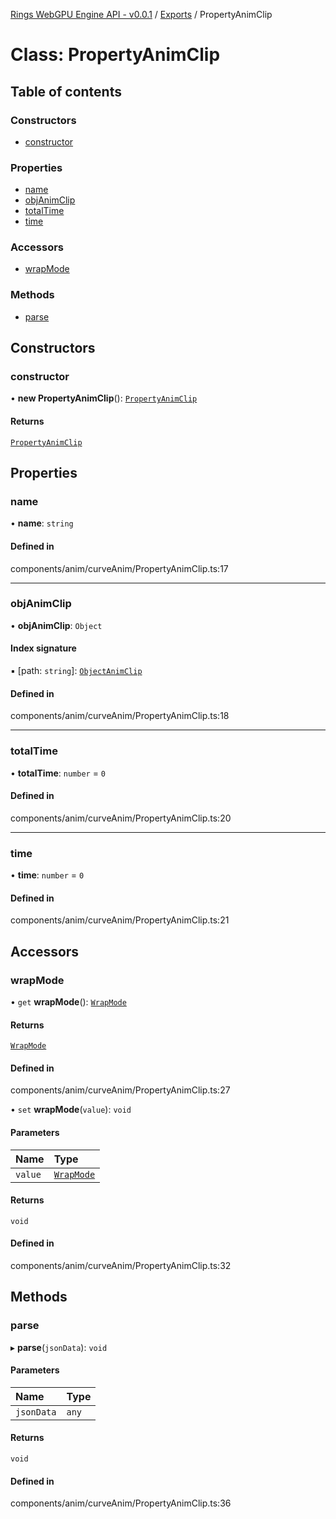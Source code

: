 [Rings WebGPU Engine API - v0.0.1](../README.md) / [Exports](../modules.md) / PropertyAnimClip

# Class: PropertyAnimClip

## Table of contents

### Constructors

- [constructor](PropertyAnimClip.md#constructor)

### Properties

- [name](PropertyAnimClip.md#name)
- [objAnimClip](PropertyAnimClip.md#objanimclip)
- [totalTime](PropertyAnimClip.md#totaltime)
- [time](PropertyAnimClip.md#time)

### Accessors

- [wrapMode](PropertyAnimClip.md#wrapmode)

### Methods

- [parse](PropertyAnimClip.md#parse)

## Constructors

### constructor

• **new PropertyAnimClip**(): [`PropertyAnimClip`](PropertyAnimClip.md)

#### Returns

[`PropertyAnimClip`](PropertyAnimClip.md)

## Properties

### name

• **name**: `string`

#### Defined in

components/anim/curveAnim/PropertyAnimClip.ts:17

___

### objAnimClip

• **objAnimClip**: `Object`

#### Index signature

▪ [path: `string`]: [`ObjectAnimClip`](ObjectAnimClip.md)

#### Defined in

components/anim/curveAnim/PropertyAnimClip.ts:18

___

### totalTime

• **totalTime**: `number` = `0`

#### Defined in

components/anim/curveAnim/PropertyAnimClip.ts:20

___

### time

• **time**: `number` = `0`

#### Defined in

components/anim/curveAnim/PropertyAnimClip.ts:21

## Accessors

### wrapMode

• `get` **wrapMode**(): [`WrapMode`](../enums/WrapMode.md)

#### Returns

[`WrapMode`](../enums/WrapMode.md)

#### Defined in

components/anim/curveAnim/PropertyAnimClip.ts:27

• `set` **wrapMode**(`value`): `void`

#### Parameters

| Name | Type |
| :------ | :------ |
| `value` | [`WrapMode`](../enums/WrapMode.md) |

#### Returns

`void`

#### Defined in

components/anim/curveAnim/PropertyAnimClip.ts:32

## Methods

### parse

▸ **parse**(`jsonData`): `void`

#### Parameters

| Name | Type |
| :------ | :------ |
| `jsonData` | `any` |

#### Returns

`void`

#### Defined in

components/anim/curveAnim/PropertyAnimClip.ts:36
